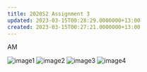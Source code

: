 ```yaml
---
title: 2020S2 Assignment 3
updated: 2023-03-15T00:28:29.0000000+13:00
created: 2023-03-15T00:27:21.0000000+13:00
---
```


AM

![image1](../../../../resources/fd817fa0a5b945be9f29f0697b799524.png)
![image2](../../../../resources/514c1da5cd514b7499bbb7dc594e9d6e.png)
![image3](../../../../resources/b068624c1ea04e7a9933683967f0d88a.png)
![image4](../../../../resources/bb0e90f551334578962da2023d46d7fb.png)
